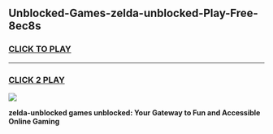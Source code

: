 
## Unblocked-Games-zelda-unblocked-Play-Free-8ec8s
<h3>
<a href="https://premium76.site?title=zelda-unblocked&ref=12A">CLICK TO PLAY</a></h3>
<hr>

<h3>
<a href="https://premium76.site?title=zelda-unblocked&ref=12A">CLICK 2 PLAY</a>
  
</h3>

<a href="https://premium76.site?title=zelda-unblocked&ref=12A"><img src="https://clearcache.store/games.png"></a>


**zelda-unblocked games unblocked: Your Gateway to Fun and Accessible Online Gaming**
